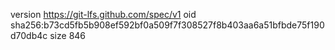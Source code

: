 version https://git-lfs.github.com/spec/v1
oid sha256:b73cd5fb5b908ef592bf0a509f7f308527f8b403aa6a51bfbde75f190d70db4c
size 846

